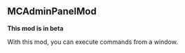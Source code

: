 ﻿## **MCAdminPanelMod**

**This mod is in beta**

With this mod, you can execute commands from a window.
